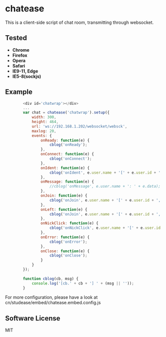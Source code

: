 # chatease

This is a client-side script of chat room, transmitting through websocket.


## Tested

* **Chrome**
* **Firefox**
* **Opera**
* **Safari**
* **IE9-11, Edge**
* **IE5-8(sockjs)**


## Example

```js
		<div id='chatwrap'></div>
		...
		var chat = chatease('chatwrap').setup({
			width: 300,
			height: 464,
			url: 'ws://192.168.1.202/websocket/websck',
			maxlog: 20,
			events: {
				onReady: function(e) {
					cblog('onReady');
				},
				onConnect: function(e) {
					cblog('onConnect');
				},
				onIdent: function(e) {
					cblog('onIdent', e.user.name + '[' + e.user.id + ', ' + e.user.role + ', ' + e.user.interval + '] in channel ' + e.channel + '.');
				},
				onMessage: function(e) {
					//cblog('onMessage', e.user.name + ': ' + e.data);
				},
				onJoin: function(e) {
					cblog('onJoin', e.user.name + '[' + e.user.id + ', ' + e.user.role + '] joined channel ' + e.channel + '.');
				},
				onLeft: function(e) {
					cblog('onJoin', e.user.name + '[' + e.user.id + ', ' + e.user.role + '] left channel ' + e.channel + '.');
				},
				onNickClick: function(e) {
					cblog('onNickClick', e.user.name + '[' + e.user.id + ', ' + e.user.role + ']');
				},
				onError: function(e) {
					cblog('onError');
				},
				onClose: function(e) {
					cblog('onClose');
				}
			}
		});
		
		function cblog(cb, msg) {
			console.log('[cb.' + cb + '] ' + (msg || ''));
		}
```

For more configuration, please have a look at cn/studease/embed/chatease.embed.config.js


## Software License

MIT
